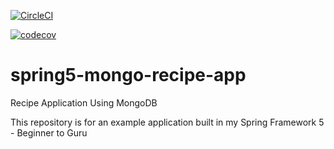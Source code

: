 [![CircleCI](https://circleci.com/gh/pmattiollo/spring5-mongo-recipe-app.svg?style=svg)](https://circleci.com/gh/pmattiollo/spring5-mongo-recipe-app)

[![codecov](https://codecov.io/gh/springframeworkguru/spring5-mongo-recipe-app/branch/master/graph/badge.svg)](https://codecov.io/gh/springframeworkguru/spring5-mongo-recipe-app)


# spring5-mongo-recipe-app
Recipe Application Using MongoDB

This repository is for an example application built in my Spring Framework 5 - Beginner to Guru

